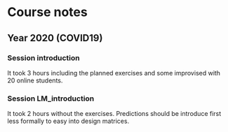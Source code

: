 # Course notes

## Year 2020 (COVID19)

### Session introduction

It took 3 hours including the planned exercises and some improvised with 20 online students.

### Session LM_introduction

It took 2 hours without the exercises. Predictions should be introduce first less formally to easy into design matrices.



